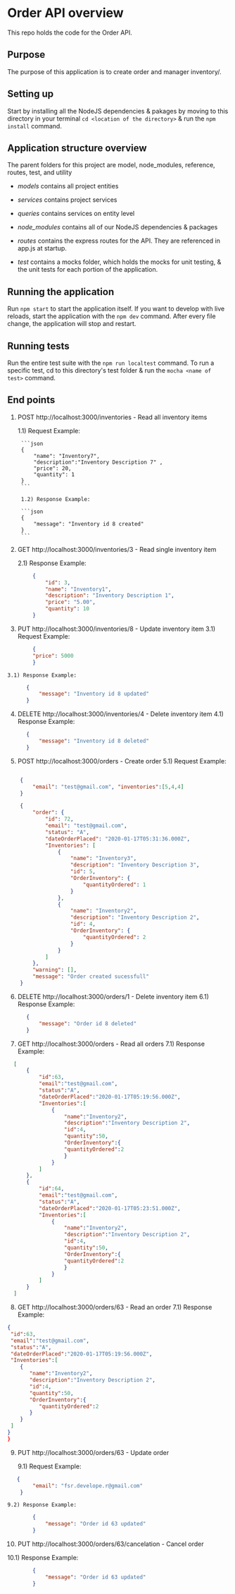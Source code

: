 # Order API overview
This repo holds the code for the Order API.

## Purpose
The purpose of this application is to create order and manager inventory/.

## Setting up
Start by installing all the NodeJS dependencies & pakages by moving to this directory in your terminal `cd <location of the directory>` & run the `npm install` command.

## Application structure overview
The parent folders for this project are model, node_modules, reference, routes, test, and utility

 - *models* contains all project entities

 - *services* contains project services

 - *queries* contains services on entity level

 - *node_modules* contains all of our NodeJS dependencies & packages

 - *routes* contains the express routes for the API. They are referenced in app.js at startup.

 - *test* contains a mocks folder, which holds the mocks for unit testing, & the unit tests for each portion of the application.



## Running the application
Run `npm start` to start the application itself.
If you want to develop with live reloads, start the application with the `npm dev` command. After every file change, the application will stop and restart.

## Running tests
Run the entire test suite with the `npm run localtest` command.
To run a specific test, cd to this directory's test folder & run the `mocha <name of test>` command.

## End points 

1) POST http://localhost:3000/inventories  		- Read all inventory items

    1.1) Request Example: 

        ```json
        {
            "name": "Inventory7",
            "description":"Inventory Description 7" ,
            "price": 20,
            "quantity": 1
        }
        ```

        1.2) Response Example: 

        ```json
        {
            "message": "Inventory id 8 created"
        }
        ```

2) GET http://localhost:3000/inventories/3   		- Read single inventory item

    2.1) Response Example: 
```json
        {
            "id": 3,
            "name": "Inventory1",
            "description": "Inventory Description 1",
            "price": "5.00",
            "quantity": 10
        }
```



3) PUT http://localhost:3000/inventories/8 		- Update inventory item
    3.1) Request Example: 
```json
        {
        "price": 5000
        }    
```

    3.1) Response Example: 
  ```json
        {
            "message": "Inventory id 8 updated"
        }
  ```
4) DELETE http://localhost:3000/inventories/4 		- Delete inventory item
    4.1) Response Example: 
  ```json
        {
            "message": "Inventory id 8 deleted"
        }
  ```

5)  POST http://localhost:3000/orders 				-  Create order
    5.1) Request Example:
```json 

    {
        "email": "test@gmail.com", "inventories":[5,4,4]
    }
```
```json
    {
        "order": {
            "id": 72,
            "email": "test@gmail.com",
            "status": "A",
            "dateOrderPlaced": "2020-01-17T05:31:36.000Z",
            "Inventories": [
                {
                    "name": "Inventory3",
                    "description": "Inventory Description 3",
                    "id": 5,
                    "OrderInventory": {
                        "quantityOrdered": 1
                    }
                },
                {
                    "name": "Inventory2",
                    "description": "Inventory Description 2",
                    "id": 4,
                    "OrderInventory": {
                        "quantityOrdered": 2
                    }
                }
            ]
        },
        "warning": [],
        "message": "Order created sucessfull"
    }
```

6) DELETE http://localhost:3000/orders/1 		- Delete inventory item
    6.1) Response Example: 
  ```json
        {
            "message": "Order id 8 deleted"
        }
  ```
7) GET http://localhost:3000/orders 				- Read all orders
    7.1) Response Example: 
  ```json
    [
        {
            "id":63,
            "email":"test@gmail.com",
            "status":"A",
            "dateOrderPlaced":"2020-01-17T05:19:56.000Z",
            "Inventories":[
                {
                    "name":"Inventory2",
                    "description":"Inventory Description 2",
                    "id":4,
                    "quantity":50,
                    "OrderInventory":{
                    "quantityOrdered":2
                    }
                }
            ]
        },
        {
            "id":64,
            "email":"test@gmail.com",
            "status":"A",
            "dateOrderPlaced":"2020-01-17T05:23:51.000Z",
            "Inventories":[
                {
                    "name":"Inventory2",
                    "description":"Inventory Description 2",
                    "id":4,
                    "quantity":50,
                    "OrderInventory":{
                    "quantityOrdered":2
                    }
                }
            ]
        }
    ]
  ```
8) GET http://localhost:3000/orders/63				- Read an order
    7.1) Response Example: 
  ```json
{
   "id":63,
   "email":"test@gmail.com",
   "status":"A",
   "dateOrderPlaced":"2020-01-17T05:19:56.000Z",
   "Inventories":[
      {
         "name":"Inventory2",
         "description":"Inventory Description 2",
         "id":4,
         "quantity":50,
         "OrderInventory":{
            "quantityOrdered":2
         }
      }
   ]
}
}
  ```

9) PUT http://localhost:3000/orders/63				- Update order

    9.1) Request Example: 
```json
   {
        "email": "fsr.develope.r@gmail.com"
    }     
```

    9.2) Response Example: 
```json
        {
            "message": "Order id 63 updated"
        }
```

10) PUT http://localhost:3000/orders/63/cancelation 	- Cancel order

10.1) Response Example: 
```json
        {
            "message": "Order id 63 updated"
        }
```
